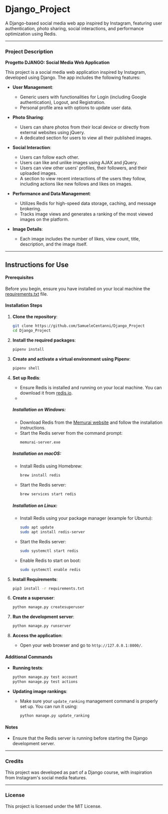 # Django_Project
A Django-based social media web app inspired by Instagram, featuring user authentication, photo sharing, social interactions, and performance optimization using Redis.

-----------------------------------------------------------------------------------------------------------------------------------------------------------------

### Project Description

**Progetto DJANGO: Social Media Web Application**

This project is a social media web application inspired by Instagram, developed using Django. The app includes the following features:

- **User Management**:
  - Generic users with functionalities for Login (including Google authentication), Logout, and Registration.
  - Personal profile area with options to update user data.

- **Photo Sharing**:
  - Users can share photos from their local device or directly from external websites using jQuery.
  - A dedicated section for users to view all their published images.

- **Social Interaction**:
  - Users can follow each other.
  - Users can like and unlike images using AJAX and jQuery.
  - Users can view other users' profiles, their followers, and their uploaded images.
  - A section to view recent interactions of the users they follow, including actions like new follows and likes on images.

- **Performance and Data Management**:
  - Utilizes Redis for high-speed data storage, caching, and message brokering.
  - Tracks image views and generates a ranking of the most viewed images on the platform.

- **Image Details**:
  - Each image includes the number of likes, view count, title, description, and the image itself.

-----------------------------------------------------------------------------------------------------------------------------------------------------------------

## Instructions for Use

#### Prerequisites

Before you begin, ensure you have installed on your local machine the [requirements.txt](https://github.com/SamueleCentanni/Django_Project/blob/main/requirements.txt) file.

#### Installation Steps

1. **Clone the repository**:
    ```sh
    git clone https://github.com/SamueleCentanni/Django_Project
    cd Django_Project
    ```

2. **Install the required packages**:
    ```sh
    pipenv install
    ```

3. **Create and activate a virtual environment using Pipenv**:
    ```sh
    pipenv shell
    ```  

4. **Set up Redis**:
    - Ensure Redis is installed and running on your local machine. You can download it from [redis.io](https://redis.io/download).
    - 
    ##### Installation on Windows:
    - Download Redis from the [Memurai website](https://www.memurai.com/get-memurai) and follow the installation instructions.
    - Start the Redis server from the command prompt:
      ```sh
      memurai-server.exe
      ```

    ##### Installation on macOS:
    - Install Redis using Homebrew:
      ```sh
      brew install redis
      ```
    - Start the Redis server:
      ```sh
      brew services start redis
      ```

    ##### Installation on Linux:
    - Install Redis using your package manager (example for Ubuntu):
      ```sh
      sudo apt update
      sudo apt install redis-server
      ```
    - Start the Redis server:
      ```sh
      sudo systemctl start redis
      ```
    - Enable Redis to start on boot:
      ```sh
      sudo systemctl enable redis
      ```

5. **Install Requirements**:
    ```sh
    pip3 install -r requirements.txt
    ```

6. **Create a superuser**:
    ```sh
    python manage.py createsuperuser
    ```

7. **Run the development server**:
    ```sh
    python manage.py runserver
    ```

8. **Access the application**:
    - Open your web browser and go to `http://127.0.0.1:8000/`.

#### Additional Commands

- **Running tests**:
    ```sh
    python manage.py test account
    python manage.py test actions
    ```

- **Updating image rankings**:
    - Make sure your `update_ranking` management command is properly set up. You can run it using:
      ```sh
      python manage.py update_ranking
      ```

#### Notes

- Ensure that the Redis server is running before starting the Django development server.
-----------------------------------------------------------------------------------------------------------------------------------------------------------------
### Credits

This project was developed as part of a Django course, with inspiration from Instagram's social media features.

-----------------------------------------------------------------------------------------------------------------------------------------------------------------

### License

This project is licensed under the MIT License.
